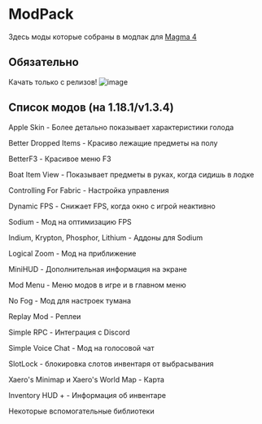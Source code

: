 # ModPack

Здесь моды которые собраны в модпак для [Magma 4](https://magma4.ml)

## Обязательно

Качать только с релизов!
![image](https://user-images.githubusercontent.com/71085027/147647076-c593e928-7949-4e75-a227-49f782a8f08f.png)

## Список модов (на 1.18.1/v1.3.4)

Apple Skin - Более детально показывает характеристики голода

Better Dropped Items - Красиво лежащие предметы на полу

BetterF3 - Красивое меню F3

Boat Item View - Показывает предметы в руках, когда сидишь в лодке

Controlling For Fabric - Настройка управления

Dynamic FPS - Снижает FPS, когда окно с игрой неактивно

Sodium - Мод на оптимизацию FPS

Indium, Krypton, Phosphor, Lithium - Аддоны для Sodium

Logical Zoom - Мод на приближение

MiniHUD - Дополнительная информация на экране

Mod Menu - Меню модов в игре и в главном меню

No Fog - Мод для настроек тумана

Replay Mod - Реплеи

Simple RPC - Интеграция с Discord

Simple Voice Chat - Мод на голосовой чат

SlotLock - блокировка слотов инвентаря от выбрасывания

Xaero's Minimap и Xaero's World Map - Карта

Inventory HUD + - Информация об инвентаре

Некоторые вспомогательные библиотеки
